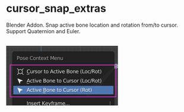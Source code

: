 # cursor_snap_extras

Blender Addon. Snap active bone location and rotation from/to cursor. Support Quaternion and Euler.

<br>
<img src="img/cse_menu_options.jpg">
